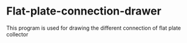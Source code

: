 # Flat-plate-connection-drawer
This program is used for drawing the different connection of flat plate collector
